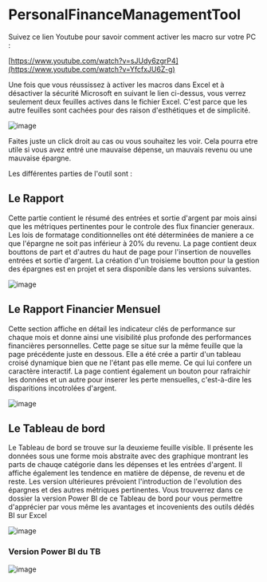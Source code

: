 # PersonalFinanceManagementTool

Suivez ce lien Youtube pour savoir comment activer les macro sur votre PC :

[https://www.youtube.com/watch?v=sJUdy6zgrP4](https://www.youtube.com/watch?v=YfcfxJU6Z-g)

Une fois que vous réussissez à activer les macros dans Excel et à désactiver la sécurité Microsoft en suivant le lien ci-dessus, vous verrez seulement deux feuilles actives dans le fichier Excel. C'est parce que les autre feuilles sont cachées pour des raison d'esthétiques et de simplicité.

![image](https://github.com/user-attachments/assets/5f4dd1a4-4bfc-4a2c-b643-9fcbab4f3bea)

Faites juste un click droit au cas ou vous souhaitez les voir. Cela pourra etre utile si vous avez entré une mauvaise dépense, un mauvais revenu ou une mauvaise épargne.

Les différentes parties de l'outil sont :

## Le Rapport
Cette partie contient le résumé des entrées et sortie d'argent par mois ainsi que les métriques pertinentes pour le controle des flux financier generaux. 
Les lois de formatage conditionnelles ont été déterminées de maniere a ce que l'épargne ne soit pas inférieur à 20% du revenu. La page contient deux bouttons de part et d'autres du haut de page pour l'insertion de nouvelles entrées et sortie d'argent. La création d'un troisieme boutton pour la gestion des épargnes est en projet et sera disponible dans les versions suivantes.

![image](https://github.com/user-attachments/assets/df33a9a6-bd6e-4dfd-b560-02d5d2cc313d)

## Le Rapport Financier Mensuel
Cette section affiche en détail les indicateur clés de performance sur chaque mois et donne ainsi une visibilité plus profonde des performances financières personnelles. Cette page se situe sur la même feuille que la page précédente juste en dessous. Elle a été crée a partir d'un tableau croisé dynamique bien que ne l'étant pas elle meme. Ce qui lui confere un caractère interactif. La page contient également un bouton pour rafraichir les données et un autre pour inserer les perte mensuelles, c'est-à-dire les disparitions incotrolées d'argent.

![image](https://github.com/user-attachments/assets/4628df9d-450b-4b1f-a8cf-30a7b29b5985)


## Le Tableau de bord
Le Tableau de bord se trouve sur la deuxieme feuille visible. Il présente les données sous une forme mois abstraite avec des graphique montrant les parts de chauqe catégorie dans les dépenses et les entrées d'argent. Il affiche également les tendence en matière de dépense, de revenu et de reste. Les version ultérieures prévoient l'introduction de l'evolution des épargnes et des autres métriques pertinentes. Vous trouverrez dans ce dossier la version Power BI de ce Tableau de bord pour vous permettre d'apprécier par vous même les avantages et incovenients des outils dédés BI sur Excel

![image](https://github.com/user-attachments/assets/513b6c2b-4f10-411c-82ce-fa9b0fa1477c)


### Version Power BI du TB

![image](https://github.com/user-attachments/assets/ecbe56e9-1c20-478f-be20-4586634d94ac)

